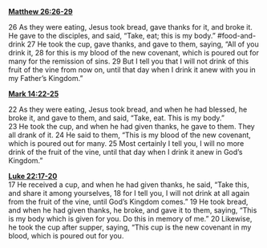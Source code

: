 **[Matthew 26:26-29](http://www.blueletterbible.org/search/preSearch.cfm?Criteria=Matthew+26.26-29&t=NIV)**

26 As they were eating, Jesus took bread, gave thanks for it, and broke it. He gave to the disciples, and said, “Take, eat; this is my body.”  #food-and-drink 
27 He took the cup, gave thanks, and gave to them, saying, “All of you drink it, 28 for this is my blood of the new covenant, which is poured out for many for the remission of sins. 29 But I tell you that I will not drink of this fruit of the vine from now on, until that day when I drink it anew with you in my Father’s Kingdom.”

**[Mark 14:22-25](http://www.blueletterbible.org/search/preSearch.cfm?Criteria=Mark+14.22-25&t=NIV)**

22 As they were eating, Jesus took bread, and when he had blessed, he broke it, and gave to them, and said, “Take, eat. This is my body.”  
23 He took the cup, and when he had given thanks, he gave to them. They all drank of it. 24 He said to them, “This is my blood of the new covenant, which is poured out for many. 25 Most certainly I tell you, I will no more drink of the fruit of the vine, until that day when I drink it anew in God’s Kingdom.”

**[Luke 22:17-20](http://www.blueletterbible.org/search/preSearch.cfm?Criteria=Luke+22.17-20&t=NIV)**  
17 He received a cup, and when he had given thanks, he said, “Take this, and share it among yourselves, 18 for I tell you, I will not drink at all again from the fruit of the vine, until God’s Kingdom comes.” 19 He took bread, and when he had given thanks, he broke, and gave it to them, saying, “This is my body which is given for you. Do this in memory of me.” 20 Likewise, he took the cup after supper, saying, “This cup is the new covenant in my blood, which is poured out for you.